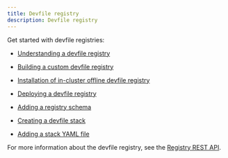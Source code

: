 ```yaml
---
title: Devfile registry
description: Devfile registry
---
```


Get started with devfile registries:

- [Understanding a devfile registry](./understanding-a-devfile-registry)

- [Building a custom devfile registry](./building-a-custom-devfile-registry)

- [Installation of in-cluster offline devfile registry](./installation-of-in-cluster-offline-devfile-registry)

- [Deploying a devfile registry](./deploying-a-devfile-registry)

- [Adding a registry schema](./adding-a-registry-schema)

- [Creating a devfile stack](./creating-a-devfile-stack)

- [Adding a stack YAML file](./adding-a-stack-yaml-file)

For more information about the devfile registry, see the [Registry REST
API](https://github.com/devfile/registry-support/blob/main/index/server/registry-REST-API.adoc).
